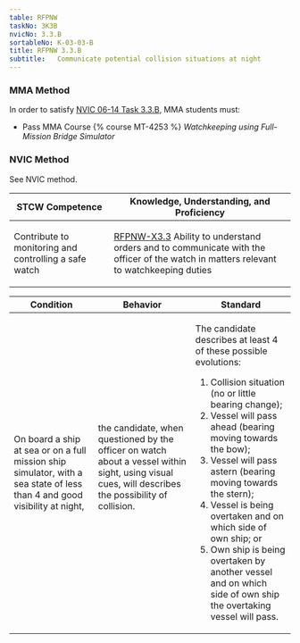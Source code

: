 ```yaml
---
table: RFPNW
taskNo: 3K3B
nvicNo: 3.3.B 
sortableNo: K-03-03-B
title: RFPNW 3.3.B 
subtitle:   Communicate potential collision situations at night
---
```



### MMA Method

In order to satisfy  [NVIC 06-14  Task  3.3.B]({{site.baseurl}}/assets/images/nvic-06-14.pdf), MMA students must:

* Pass MMA Course {% course MT-4253 %}  *Watchkeeping using Full-Mission Bridge Simulator*


### NVIC Method

<a onclick="togglevisibility('nvic_methods')" >See NVIC method.</a>

<div id='nvic_methods' class='hide'>

<table>
<thead>
<tr>
<th class='forty'> STCW Competence </th>
<th class='sixty'> Knowledge, Understanding, and Proficiency </th>
</tr>
</thead>




<tbody>
<tr><td markdown='1'>

Contribute to monitoring and controlling a safe watch

</td><td markdown='1'>

[RFPNW-X3.3]({{site.baseurl}}/tables/24.html#RFPNW-X3.3) Ability to understand orders and to communicate with the officer of the watch in matters relevant to watchkeeping duties

</td></tr>


</tbody>
</table>


<table>
<thead>
<tr><th class='twenty'>  Condition </th><th class='twenty'> Behavior </th><th  class='sixty'>Standard </th></tr>
</thead>
<tbody >



<tr><td markdown='1'>

On board a ship at sea or on a full mission ship simulator, with a sea state of less than 4 and good visibility at night,

</td><td markdown='1'>

the candidate, when questioned by the officer on watch about a vessel within sight, using visual cues, will describes the possibility of collision.

<br>

<div class="tooltip">
<span class="tooltiptext">
</span>
</div>


</td><td markdown='1'>

The candidate describes at least 4 of these possible evolutions:

1. Collision situation (no or little bearing change);
2. Vessel will pass ahead (bearing moving towards the bow);
3. Vessel will pass astern (bearing moving towards the stern);
4. Vessel is being overtaken and on which side of own ship; or 
5. Own ship is being overtaken by another vessel and on which side of own ship the overtaking vessel will pass.

</td></tr>
</tbody>
</table>
</div>
